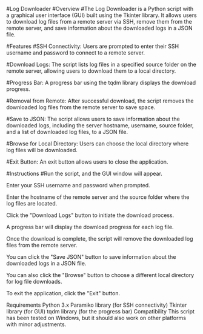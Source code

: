 #Log Downloader
#Overview
#The Log Downloader is a Python script with a graphical user interface (GUI) built using the Tkinter library. It allows users to download log files from a remote server via SSH, remove them from the remote server, and save information about the downloaded logs in a JSON file.

#Features
#SSH Connectivity: Users are prompted to enter their SSH username and password to connect to a remote server.

#Download Logs: The script lists log files in a specified source folder on the remote server, allowing users to download them to a local directory.

#Progress Bar: A progress bar using the tqdm library displays the download progress.

#Removal from Remote: After successful download, the script removes the downloaded log files from the remote server to save space.

#Save to JSON: The script allows users to save information about the downloaded logs, including the server hostname, username, source folder, and a list of downloaded log files, to a JSON file.

#Browse for Local Directory: Users can choose the local directory where log files will be downloaded.

#Exit Button: An exit button allows users to close the application.

#Instructions
#Run the script, and the GUI window will appear.

Enter your SSH username and password when prompted.

Enter the hostname of the remote server and the source folder where the log files are located.

Click the "Download Logs" button to initiate the download process.

A progress bar will display the download progress for each log file.

Once the download is complete, the script will remove the downloaded log files from the remote server.

You can click the "Save JSON" button to save information about the downloaded logs in a JSON file.

You can also click the "Browse" button to choose a different local directory for log file downloads.

To exit the application, click the "Exit" button.

Requirements
Python 3.x
Paramiko library (for SSH connectivity)
Tkinter library (for GUI)
tqdm library (for the progress bar)
Compatibility
This script has been tested on Windows, but it should also work on other platforms with minor adjustments.
